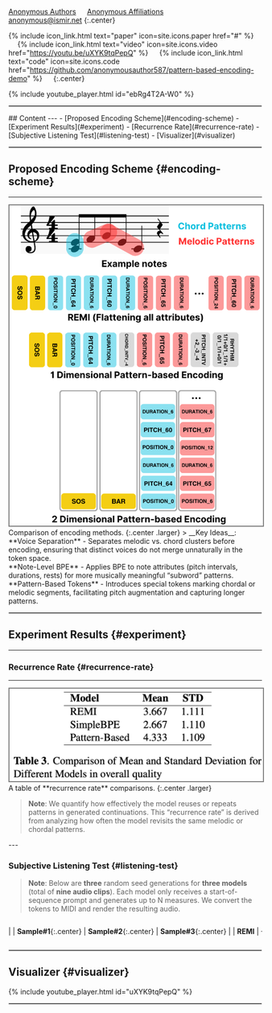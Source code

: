 <style>
.audio-table {
    display: block;
    overflow-x: auto;
    white-space: nowrap;
}

.audio-table table {
    width: auto;
    min-width: 150px; /* Adjust based on your needs */
}

.audio-table td, .audio-table th {
    min-width: 200px; /* Adjust based on the size of your audio players */
    border: 1px solid #ccc;
    text-align: center;
    padding: 8px;
}

.audio-table audio {
    width: 100%; /* Make audio player responsive within the cell */
    min-width: 250px; /* Adjust based on your needs */
}
</style>

[Anonymous Authors](#) &emsp;
[Anonymous Affiliations](#) &emsp;
<br>
anonymous@ismir.net
{:.center}

{% include icon_link.html text="paper" icon=site.icons.paper href="#" %} &emsp;
{% include icon_link.html text="video" icon=site.icons.video href="https://youtu.be/uXYK9tqPepQ" %} &emsp;
{% include icon_link.html text="code" icon=site.icons.code href="https://github.com/anonymousauthor587/pattern-based-encoding-demo" %} &emsp;
{:.center}

{% include youtube_player.html id="ebRg4T2A-W0" %}

<hr style="border: double 1.35px silver;">
## Content
---
- [Proposed Encoding Scheme](#encoding-scheme)
- [Experiment Results](#experiment)
  - [Recurrence Rate](#recurrence-rate)
  - [Subjective Listening Test](#listening-test)
- [Visualizer](#visualizer)

<hr style="border: double 1.35px silver;">

## Proposed Encoding Scheme {#encoding-scheme}
---
<img src="img/01_Encoding.png" style="border: 2px solid grey">
Comparison of encoding methods.
{:.center .larger}
> __Key Ideas__: **Voice Separation** - Separates melodic vs. chord clusters before encoding, ensuring that distinct voices do not merge unnaturally in the token space.
<br>
**Note-Level BPE** - Applies BPE to note attributes (pitch intervals, durations, rests) for more musically meaningful “subword” patterns.  
<br>
**Pattern-Based Tokens** - Introduces special tokens marking chordal or melodic segments, facilitating pitch augmentation and capturing longer patterns.
<br>

<hr style="border: double 1.35px silver;">

## Experiment Results {#experiment}
---
### Recurrence Rate {#recurrence-rate}
---
<img src="tables/02_Experiment_Results_Subjective_Listening.png" style="border: 2px solid grey">
A table of **recurrence rate** comparisons.
{:.center .larger}

> __Note__: We quantify how effectively the model reuses or repeats patterns in generated continuations. This “recurrence rate” is derived from analyzing how often the model revisits the same melodic or chordal patterns.

</div>
---

### Subjective Listening Test {#listening-test}

> __Note__: Below are **three** random seed generations for **three models** (total of **nine audio clips**). Each model only receives a start-of-sequence prompt and generates up to N measures. We convert the tokens to MIDI and render the resulting audio.

<div class="audio-table" markdown="block">

|  | __Sample#1__{:.center} | __Sample#2__{:.center} | __Sample#3__{:.center} |
| __REMI__ | {% include audio_player.html filename="audio/Listening/REMI/Prompt1_REMI.mp3" %} | {% include audio_player.html filename="audio/Listening/REMI/Prompt2_REMI.mp3" %} | {% include audio_player.html filename="audio/Listening/REMI/Prompt3_REMI.mp3" %} |
| __SimpleBPE*__ | {% include audio_player.html filename="audio/Listening/SimpleBPE3000/Prompt1_SimpleBPE.mp3" %} | {% include audio_player.html filename="audio/Listening/SimpleBPE3000/Prompt2_SimpleBPE.mp3" %} | {% include audio_player.html filename="audio/Listening/SimpleBPE3000/Prompt3_SimpleBPE.mp3" %} |
| __Pattern-Based (Ours)__ | {% include audio_player.html filename="audio/Listening/Pattern-Based_300_100_with_Dropout/Prompt1_PB.mp3" %} | {% include audio_player.html filename="audio/Listening/Pattern-Based_300_100_with_Dropout/Prompt2_PB.mp3" %} | {% include audio_player.html filename="audio/Listening/Pattern-Based_300_100_with_Dropout/Prompt3_PB.mp3" %} |

</div>
<hr style="border: double 1.35px silver;">

## Visualizer {#visualizer}

{% include youtube_player.html id="uXYK9tqPepQ" %}

<hr style="border: double 1.35px silver;">
